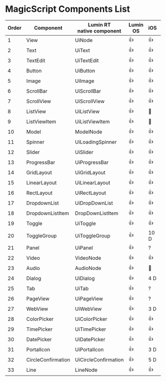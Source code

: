 ﻿# MagicScript Components List

Order | Component | Lumin RT<br>native component | Lumin OS | iOS | Android | Test<br>Links
------|-----------|----------|-------------|-----|---------|---------|
 1 | View | UiNode | 👍 | 👍 | 👍 | [link](coverage/View.md)
 2 | Text | UiText | 👍 | 👍 | 👍 | [link](coverage/Text.md)
 3 | TextEdit | UiTextEdit | 👍 | 👍 | 👍 | [link](coverage/TextEdit.md)
 4 | Button | UiButton | 👍 | 👍 | 👍 | [link](coverage/Button.md)
 5 | Image | UiImage | 👍 | 👍 | 👍 | [link](coverage/Image.md)
 6 | ScrollBar | UiScrollBar | 👍 | 👍 | 👍 | [link](coverage/ScrollBar.md)
 7 | ScrollView | UiScrollView | 👍 | 👍 | 🚧 |
 8 | ListView | UiListView | 👍 | 🚧 | 6 D |
 9 | ListViewItem | UiListViewItem | 👍 | 🚧 | 3 D |
10 | Model | ModelNode | 👍 | 👍 | 👍 | [link](coverage/Model.md)
11 | Spinner | UiLoadingSpinner | 👍 | 👍| 👍 | [link](coverage/Spinner.md)
12 | Slider | UiSlider | 👍 | 👍 | 👍 | [link](coverage/Slider.md)
13 | ProgressBar | UiProgressBar | 👍 | 👍 | 👍 | [link](coverage/ProgressBar.md)
14 | GridLayout | UiGridLayout | 👍 | 👍 | 👍 | [link](coverage/GridLayout.md)
15 | LinearLayout | UiLinearLayout | 👍 | 👍 | 🚧 | [link](coverage/LinearLayout.md)
16 | RectLayout | UiRectLayout | 👍 | 👍 | 👍 | [link](coverage/RectLayout.md)
17 | DropdownList | UiDropDownList | 👍 | 👍 | 🚧 | [link](coverage/DropdownList.md)
18 | DropdownListItem | DropDownListItem | 👍 | 👍 | 👍 | [link](coverage/DropdownListItem.md)
19 | Toggle | UiToggle | 👍 | 👍 | 👍 | [link](coverage/Toggle.md)
20 | ToggleGroup | UiToggleGroup | 👍 | 10 D | 2 D |
21 | Panel | UiPanel | 👍 | ? | 2 D |
22 | Video | VideoNode | 👍 | 👍 | 👍 | [link](coverage/Video.md)
23 | Audio | AudioNode | 👍 | 🚧 | 4 D |
24 | Dialog | UiDialog | 👍 | 4 D | 3 D |
25 | Tab | UiTab | 👍 | ? | 3 D |
26 | PageView | UiPageView | 👍 | ? | 2.5 D |
27 | WebView | UiWebView | 👍 | 3 D | 👍|  [link](coverage/WebView.md)
28 | ColorPicker | UiColorPicker | 👍 | 👍 | 👍 | [link](coverage/ColorPicker.md)
29 | TimePicker | UiTimePicker | 👍 | 👍 | 4 D | [link](coverage/TimePicker.md)
30 | DatePicker | UiDatePicker | 👍 | 👍 | 4 D | [link](coverage/DatePicker.md)
31 | PortalIcon | UiPortalIcon | 👍 | 3 D | ? |
32 | CircleConfirmation | UiCircleConfirmation | 👍 | 5 D | 2 D
33 | Line | LineNode | 👍 | 👍 | 👍 | [link](coverage/Line.md)

